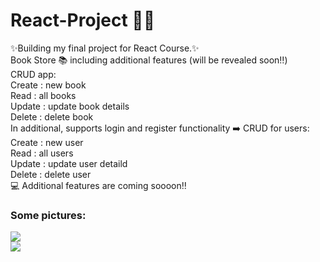 # React-Project :raising_hand_woman:
:sparkles:Building my final project for React Course.:sparkles:
<br/>
Book Store :books: including additional features (will be revealed soon:bangbang:)<br/>
CRUD app: <br/>
Create : new book <br/>
Read : all books <br/>
Update : update book details <br/>
Delete : delete book <br/>
In additional, supports login and register functionality 	:arrow_right: CRUD for users: <br/>
Create : new user <br/>
Read : all users <br/>
Update : update user detaild <br/>
Delete : delete user <br/>
:computer:
Additional features are coming soooon:bangbang:


<h3>Some pictures:</h3>
<img src= "https://github.com/Alaa-Barazi/React-Project/assets/127497841/a30b8d2f-c518-4c06-9517-d0f0614ad7c2"/> 


<br/>
<img src="https://github.com/Alaa-Barazi/React-Project/assets/127497841/88cf7c67-6e30-4302-83ea-32eb744cc7b4"/>

